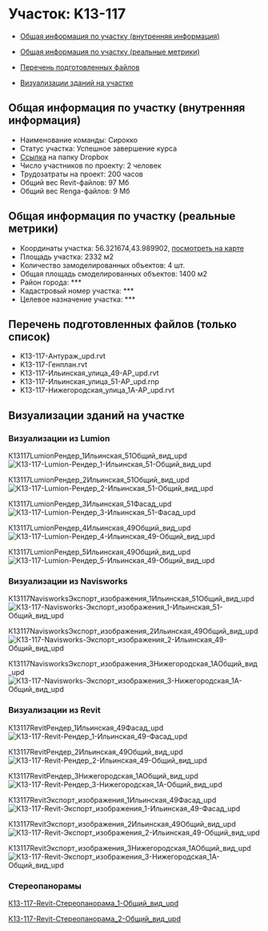 # Участок: K13-117

* [Общая информация по участку (внутренняя информация)](#Chapter1)

* [Общая информация по участку (реальные метрики)](#Chapter2)

* [Перечень подготовленных файлов](#Chapter3)

* [Визуализации зданий на участке](#Chapter5)

## <a id="Chapter1"></a> Общая информация по участку (внутренняя информация)
+ Наименование команды: Сирокко
+ Статус участка: Успешное завершение курса
+ [Ссылка](https://www.dropbox.com/sh/wvvgv1nw1iqred9/AADZVflAHRCXj2LM0keY5lSBa/K13_117?dl=0) на папку Dropbox
+ Число участников по проекту: 2 человек
+ Трудозатраты на проект: 200 часов
+ Общий вес Revit-файлов: 97 Мб
+ Общий вес Renga-файлов: 9 Мб
## <a id="Chapter2"></a> Общая информация по участку (реальные метрики)
+ Координаты участка: 56.321674,43.989902, [посмотреть на карте](https://yandex.ru/maps/47/nizhny-novgorod/?ll=43.989902%2C56.321674&z=19)
+ Площадь участка: 2332 м2
+ Количество замоделированных объектов: 4 шт.
+ Общая площадь смоделированных объектов: 1400 м2
+ Район города: *** 
+ Кадастровый номер участка: *** 
+ Целевое назначение участка: *** 
## <a id="Chapter3"></a> Перечень подготовленных файлов (только список)
+ K13-117-Антураж_upd.rvt
+ K13-117-Генплан.rvt
+ K13-117-Ильинская_улица_49-АР_upd.rvt
+ K13-117-Ильинская_улица_51-АР_upd.rnp
+ K13-117-Нижегородская_улица_1А-АР_upd.rvt
## <a id="Chapter5"></a> Визуализации зданий на участке
### Визуализации из Lumion
К13117LumionРендер_1Ильинская_51Общий_вид_upd
![К13-117-Lumion-Рендер_1-Ильинская_51-Общий_вид_upd](/Images/K13_117/К13-117-Lumion-Рендер_1-Ильинская_51-Общий_вид_upd_Compressed.jpg)

К13117LumionРендер_2Ильинская_51Общий_вид_upd
![К13-117-Lumion-Рендер_2-Ильинская_51-Общий_вид_upd](/Images/K13_117/К13-117-Lumion-Рендер_2-Ильинская_51-Общий_вид_upd_Compressed.jpg)

К13117LumionРендер_3Ильинская_51Фасад_upd
![К13-117-Lumion-Рендер_3-Ильинская_51-Фасад_upd](/Images/K13_117/К13-117-Lumion-Рендер_3-Ильинская_51-Фасад_upd_Compressed.jpg)

К13117LumionРендер_4Ильинская_49Общий_вид_upd
![К13-117-Lumion-Рендер_4-Ильинская_49-Общий_вид_upd](/Images/K13_117/К13-117-Lumion-Рендер_4-Ильинская_49-Общий_вид_upd_Compressed.jpg)

К13117LumionРендер_5Ильинская_49Общий_вид_upd
![К13-117-Lumion-Рендер_5-Ильинская_49-Общий_вид_upd](/Images/K13_117/К13-117-Lumion-Рендер_5-Ильинская_49-Общий_вид_upd_Compressed.jpg)

### Визуализации из Navisworks
К13117NavisworksЭкспорт_изображения_1Ильинская_51Общий_вид_upd
![К13-117-Navisworks-Экспорт_изображения_1-Ильинская_51-Общий_вид_upd](/Images/K13_117/К13-117-Navisworks-Экспорт_изображения_1-Ильинская_51-Общий_вид_upd_Compressed.jpg)

К13117NavisworksЭкспорт_изображения_2Ильинская_49Общий_вид_upd
![К13-117-Navisworks-Экспорт_изображения_2-Ильинская_49-Общий_вид_upd](/Images/K13_117/К13-117-Navisworks-Экспорт_изображения_2-Ильинская_49-Общий_вид_upd_Compressed.jpg)

К13117NavisworksЭкспорт_изображения_3Нижегородская_1АОбщий_вид_upd
![К13-117-Navisworks-Экспорт_изображения_3-Нижегородская_1А-Общий_вид_upd](/Images/K13_117/К13-117-Navisworks-Экспорт_изображения_3-Нижегородская_1А-Общий_вид_upd_Compressed.jpg)

### Визуализации из Revit
К13117RevitРендер_1Ильинская_49Фасад_upd
![К13-117-Revit-Рендер_1-Ильинская_49-Фасад_upd](/Images/K13_117/К13-117-Revit-Рендер_1-Ильинская_49-Фасад_upd_Compressed.jpg)

К13117RevitРендер_2Ильинская_49Общий_вид_upd
![К13-117-Revit-Рендер_2-Ильинская_49-Общий_вид_upd](/Images/K13_117/К13-117-Revit-Рендер_2-Ильинская_49-Общий_вид_upd_Compressed.jpg)

К13117RevitРендер_3Нижегородская_1АОбщий_вид_upd
![К13-117-Revit-Рендер_3-Нижегородская_1А-Общий_вид_upd](/Images/K13_117/К13-117-Revit-Рендер_3-Нижегородская_1А-Общий_вид_upd_Compressed.jpg)

К13117RevitЭкспорт_изображения_1Ильинская_49Фасад_upd
![К13-117-Revit-Экспорт_изображения_1-Ильинская_49-Фасад_upd](/Images/K13_117/К13-117-Revit-Экспорт_изображения_1-Ильинская_49-Фасад_upd_Compressed.jpg)

К13117RevitЭкспорт_изображения_2Ильинская_49Общий_вид_upd
![К13-117-Revit-Экспорт_изображения_2-Ильинская_49-Общий_вид_upd](/Images/K13_117/К13-117-Revit-Экспорт_изображения_2-Ильинская_49-Общий_вид_upd_Compressed.jpg)

К13117RevitЭкспорт_изображения_3Нижегородская_1АОбщий_вид_upd
![К13-117-Revit-Экспорт_изображения_3-Нижегородская_1А-Общий_вид_upd](/Images/K13_117/К13-117-Revit-Экспорт_изображения_3-Нижегородская_1А-Общий_вид_upd_Compressed.jpg)

### Стереопанорамы
[К13-117-Revit-Стереопанорама_1-Общий_вид_upd](https://pano.autodesk.com/pano.html?url=jpgs/0153f611-af37-4932-a9d3-4ae60dc1402c&version=2)

[К13-117-Revit-Стереопанорама_2-Общий_вид_upd](https://pano.autodesk.com/pano.html?url=jpgs/abd755c9-b56c-4fcb-84b9-3875d82ed58e&version=2)

